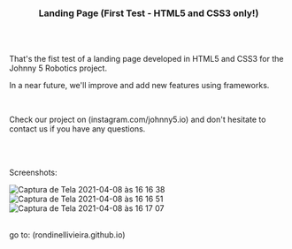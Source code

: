 <h3 align="center">Landing Page (First Test - HTML5 and CSS3 only!)</h3>
<br><br>

<p> That's the fist test of a landing page developed in HTML5 and CSS3 for the Johnny 5 Robotics project. </p>
<p> In a near future, we'll improve and add new features using frameworks. </p>
<br>
<p>Check our project on (instagram.com/johnny5.io) and don't hesitate to contact us if you have any questions.</p>
<br><br>
<p> Screenshots: </p>

![Captura de Tela 2021-04-08 às 16 16 38](https://user-images.githubusercontent.com/79580178/114085859-4d03c900-9888-11eb-8d09-2e08df2818a6.png)<br>
![Captura de Tela 2021-04-08 às 16 16 51](https://user-images.githubusercontent.com/79580178/114085867-50975000-9888-11eb-80dd-efac56a89b10.png)<br>
![Captura de Tela 2021-04-08 às 16 17 07](https://user-images.githubusercontent.com/79580178/114085874-51c87d00-9888-11eb-9d4e-84dfbb8ecd85.png)
<br><br>

go to: (rondinellivieira.github.io)
